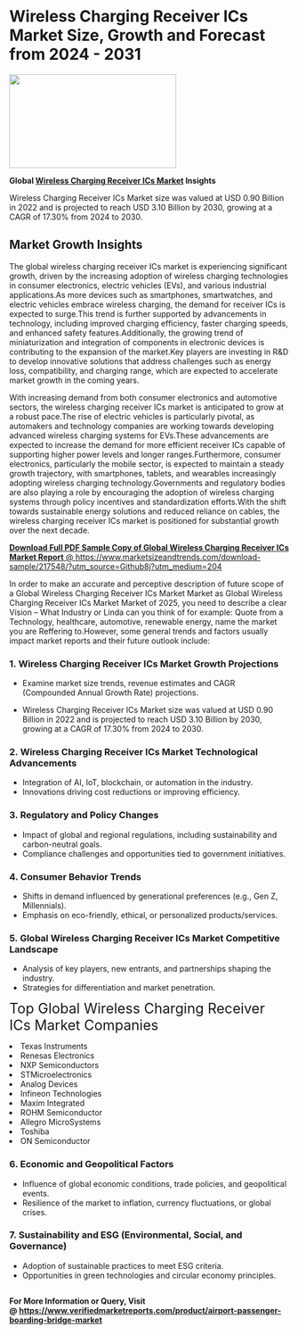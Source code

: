 <H1>Wireless Charging Receiver ICs Market Size, Growth and Forecast from 2024 - 2031</H1><img class="aligncenter size-medium wp-image-584254" src="https://thirdeyenews.in/wp-content/uploads/2024/09/Global-Market-Research-300x168.jpeg" alt="" width="300" height="168" /><p><strong>Global&nbsp;<a href="https://www.marketsizeandtrends.com/download-sample/217548/?utm_source=Github8j?utm_medium=204">Wireless Charging Receiver ICs Market</a> Insights</strong></p><p>Wireless Charging Receiver ICs Market size was valued at USD 0.90 Billion in 2022 and is projected to reach USD 3.10 Billion by 2030, growing at a CAGR of 17.30% from 2024 to 2030.</p><p><h2>Market Growth Insights</h2> <p>The global wireless charging receiver ICs market is experiencing significant growth, driven by the increasing adoption of wireless charging technologies in consumer electronics, electric vehicles (EVs), and various industrial applications.As more devices such as smartphones, smartwatches, and electric vehicles embrace wireless charging, the demand for receiver ICs is expected to surge.This trend is further supported by advancements in technology, including improved charging efficiency, faster charging speeds, and enhanced safety features.Additionally, the growing trend of miniaturization and integration of components in electronic devices is contributing to the expansion of the market.Key players are investing in R&D to develop innovative solutions that address challenges such as energy loss, compatibility, and charging range, which are expected to accelerate market growth in the coming years.</p> <p><a href="#"></a></p> <p>With increasing demand from both consumer electronics and automotive sectors, the wireless charging receiver ICs market is anticipated to grow at a robust pace.The rise of electric vehicles is particularly pivotal, as automakers and technology companies are working towards developing advanced wireless charging systems for EVs.These advancements are expected to increase the demand for more efficient receiver ICs capable of supporting higher power levels and longer ranges.Furthermore, consumer electronics, particularly the mobile sector, is expected to maintain a steady growth trajectory, with smartphones, tablets, and wearables increasingly adopting wireless charging technology.Governments and regulatory bodies are also playing a role by encouraging the adoption of wireless charging systems through policy incentives and standardization efforts.With the shift towards sustainable energy solutions and reduced reliance on cables, the wireless charging receiver ICs market is positioned for substantial growth over the next decade.</p> <p><a href="#"></p><p><span class=""><strong>Download Full PDF Sample Copy of Global Wireless Charging Receiver ICs Market Report</strong> @ <a href="https://www.marketsizeandtrends.com/download-sample/217548/?utm_source=Github8j?utm_medium=204" target="_blank">https://www.marketsizeandtrends.com/download-sample/217548/?utm_source=Github8j?utm_medium=204</a></span></p><p>In order to make an accurate and perceptive description of future scope of a Global&nbsp;Wireless Charging Receiver ICs Market Market as Global&nbsp;Wireless Charging Receiver ICs Market Market of 2025, you need to describe a clear Vision &ndash; What Industry or Linda can you think of for example: Quote from a Technology, healthcare, automotive, renewable energy, name the market you are Reffering to.However, some general trends and factors usually impact market reports and their future outlook include:</p><h3>1.&nbsp;<strong>Wireless Charging Receiver ICs Market Growth Projections</strong></h3><ul><li>Examine market size trends, revenue estimates and CAGR (Compounded Annual Growth Rate) projections.</li><li><p>Wireless Charging Receiver ICs Market size was valued at USD 0.90 Billion in 2022 and is projected to reach USD 3.10 Billion by 2030, growing at a CAGR of 17.30% from 2024 to 2030.</p></li></ul><h3>2.&nbsp;<strong>Wireless Charging Receiver ICs Market Technological Advancements</strong></h3><ul><li>Integration of AI, IoT, blockchain, or automation in the industry.</li><li>Innovations driving cost reductions or improving efficiency.</li></ul><h3>3.&nbsp;<strong>Regulatory and Policy Changes</strong></h3><ul><li>Impact of global and regional regulations, including sustainability and carbon-neutral goals.</li><li>Compliance challenges and opportunities tied to government initiatives.</li></ul><h3>4.&nbsp;<strong>Consumer Behavior Trends</strong></h3><ul><li>Shifts in demand influenced by generational preferences (e.g., Gen Z, Millennials).</li><li>Emphasis on eco-friendly, ethical, or personalized products/services.</li></ul><h3>5.&nbsp;<strong>Global Wireless Charging Receiver ICs Market Competitive Landscape</strong></h3><ul><li>Analysis of key players, new entrants, and partnerships shaping the industry.</li><li>Strategies for differentiation and market penetration.</li></ul><p data-pm-slice="1 1 []"><span style="color: inherit; font-family: inherit; font-size: 25px;">Top Global Wireless Charging Receiver ICs Market Companies</span></p><div class="" data-test-id=""><p><li>Texas Instruments</li><li> Renesas Electronics</li><li> NXP Semiconductors</li><li> STMicroelectronics</li><li> Analog Devices</li><li> Infineon Technologies</li><li> Maxim Integrated</li><li> ROHM Semiconductor</li><li> Allegro MicroSystems</li><li> Toshiba</li><li> ON Semiconductor</li></p></div><h3>6.&nbsp;<strong>Economic and Geopolitical Factors</strong></h3><ul><li>Influence of global economic conditions, trade policies, and geopolitical events.</li><li>Resilience of the market to inflation, currency fluctuations, or global crises.</li></ul><h3>7.&nbsp;<strong>Sustainability and ESG (Environmental, Social, and Governance)</strong></h3><ul><li>Adoption of sustainable practices to meet ESG criteria.</li><li>Opportunities in green technologies and circular economy principles.</li></ul><h2><strong style="font-size: 14px;">For More Information or Query, Visit @&nbsp;</strong><a style="background-color: #ffffff; font-size: 14px;" href="https://www.marketsizeandtrends.com/report/wireless-charging-receiver-ics-market/" target="_blank">https://www.verifiedmarketreports.com/product/airport-passenger-boarding-bridge-market</a></h2>